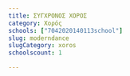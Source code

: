 ```yaml
---
title: ΣΥΓΧΡΟΝΟΣ ΧΟΡΟΣ
category: Χορός
schools: ["7042020140113school"]
slug: moderndance
slugCategory: xoros
schoolscount: 1

---
```




